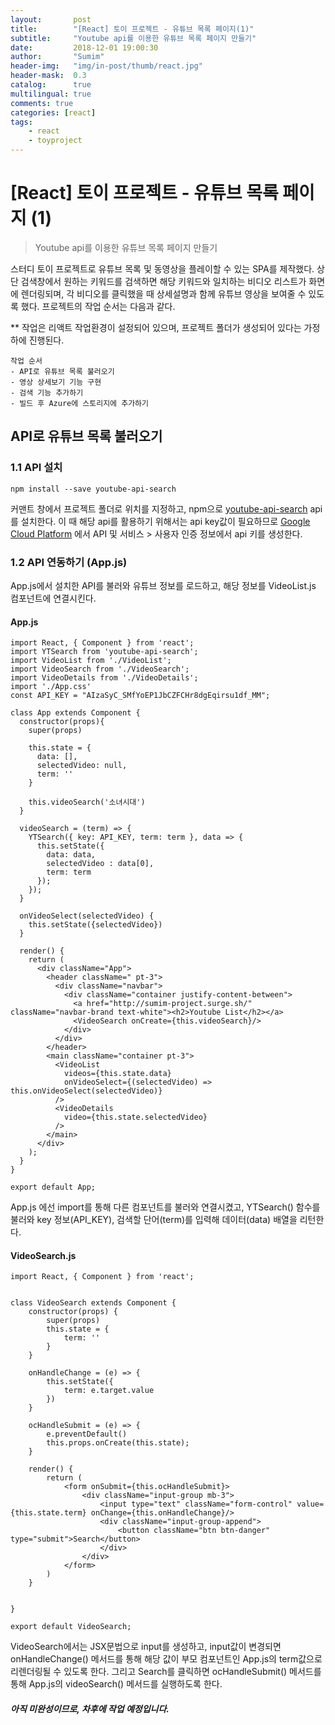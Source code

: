 ```yaml
---
layout:       post
title:        "[React] 토이 프로젝트 - 유튜브 목록 페이지(1)"
subtitle:     "Youtube api를 이용한 유튜브 목록 페이지 만들기"
date:         2018-12-01 19:00:30
author:       "Sumim"
header-img:   "img/in-post/thumb/react.jpg"
header-mask:  0.3
catalog:      true
multilingual: true
comments: true
categories: [react]
tags:
    - react
    - toyproject
---
```




# [React] 토이 프로젝트 - 유튜브 목록 페이지 (1)



>  Youtube api를 이용한 유튜브 목록 페이지 만들기



스터디 토이 프로젝트로 유튜브 목록 및 동영상을 플레이할 수 있는 SPA를 제작했다. 상단 검색창에서 원하는 키워드를 검색하면 해당 키워드와 일치하는 비디오 리스트가 화면에 렌더링되며, 각 비디오를 클릭했을 때 상세설명과 함께 유튜브 영상을 보여줄 수 있도록 했다. 프로젝트의 작업 순서는 다음과 같다.

** 작업은 리액트 작업환경이 설정되어 있으며, 프로젝트 폴더가 생성되어 있다는  가정 하에 진행된다. 

```
작업 순서 
- API로 유튜브 목록 불러오기
- 영상 상세보기 기능 구현 
- 검색 기능 추가하기
- 빌드 후 Azure에 스토리지에 추가하기
```



## API로 유튜브 목록 불러오기

### 1.1 API 설치

```
npm install --save youtube-api-search
```

커맨트 창에서 프로젝트 폴더로 위치를 지정하고, npm으로 [youtube-api-search](https://www.npmjs.com/package/youtube-api-search) api를 설치한다. 이 때 해당 api를 활용하기 위해서는 api key값이 필요하므로  [Google Cloud Platform](https://console.cloud.google.com/) 에서 API 및 서비스 > 사용자 인증 정보에서  api 키를 생성한다.



### 1.2 API 연동하기 (App.js)

App.js에서 설치한 API를 불러와 유튜브 정보를 로드하고, 해당 정보를 VideoList.js 컴포넌트에 연결시킨다. 



#### App.js

```react
import React, { Component } from 'react';
import YTSearch from 'youtube-api-search';
import VideoList from './VideoList';
import VideoSearch from './VideoSearch';
import VideoDetails from './VideoDetails';
import './App.css'
const API_KEY = "AIzaSyC_SMfYoEP1JbCZFCHr8dgEqirsu1df_MM";

class App extends Component {
  constructor(props){
    super(props)

    this.state = {
      data: [],
      selectedVideo: null,
      term: ''
    }
    
    this.videoSearch('소녀시대')
  }
  
  videoSearch = (term) => {
    YTSearch({ key: API_KEY, term: term }, data => {
      this.setState({ 
        data: data,
        selectedVideo : data[0],
        term: term
      });
    });
  }

  onVideoSelect(selectedVideo) {
    this.setState({selectedVideo})
  }

  render() {
    return (
      <div className="App">
        <header className=" pt-3">
          <div className="navbar">
            <div className="container justify-content-between">
              <a href="http://sumim-project.surge.sh/" className="navbar-brand text-white"><h2>Youtube List</h2></a>
              <VideoSearch onCreate={this.videoSearch}/>
            </div>
          </div>
        </header>
        <main className="container pt-3">
          <VideoList 
            videos={this.state.data} 
            onVideoSelect={(selectedVideo) => this.onVideoSelect(selectedVideo)}
          />
          <VideoDetails 
            video={this.state.selectedVideo}
          />
        </main>
      </div>
    );
  }
}

export default App;
```

App.js 에선 import를 통해 다른 컴포넌트를 불러와 연결시켰고, YTSearch() 함수를 불러와 key 정보(API_KEY), 검색할 단어(term)를 입력해 데이터(data) 배열을 리턴한다.



#### VideoSearch.js

```react
import React, { Component } from 'react';


class VideoSearch extends Component {
    constructor(props) {
        super(props)
        this.state = { 
            term: '' 
        }
    }
    
    onHandleChange = (e) => {
        this.setState({
            term: e.target.value
        })
    }

    ocHandleSubmit = (e) => {
        e.preventDefault()
        this.props.onCreate(this.state);
    }

    render() {
        return (
            <form onSubmit={this.ocHandleSubmit}>
                <div className="input-group mb-3">
                    <input type="text" className="form-control" value={this.state.term} onChange={this.onHandleChange}/>
                    <div className="input-group-append">
                        <button className="btn btn-danger" type="submit">Search</button>
                    </div>
                </div>
            </form>
        )
    }

    
}

export default VideoSearch;
```

VideoSearch에서는 JSX문법으로 input를 생성하고, input값이 변경되면 onHandleChange() 메서드를 통해 해당 값이 부모 컴포넌트인 App.js의 term값으로 리렌더링될 수 있도록 한다. 그리고 Search를 클릭하면 ocHandleSubmit() 메서드를 통해  App.js의 videoSearch() 메서드를 실행하도록 한다. 





##### 아직 미완성이므로, 차후에 작업 예정입니다.
